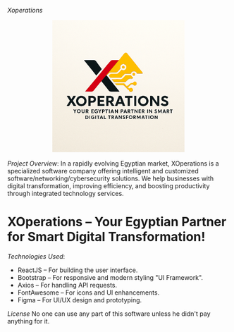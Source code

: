 *Xoperations*

<div align="center">
  <img src="./public/XOperations.png" alt="XOperations Logo" width="300" />
</div>

*Project Overview*:
In a rapidly evolving Egyptian market, XOperations is a specialized software company offering intelligent and customized software/networking/cybersecurity solutions. We help businesses with digital transformation, improving efficiency, and boosting productivity through integrated technology services.

# XOperations – Your Egyptian Partner for Smart Digital Transformation!

*Technologies Used*:
- ReactJS – For building the user interface.
- Bootstrap – For responsive and modern styling "UI Framework".
- Axios – For handling API requests.
- FontAwesome – For icons and UI enhancements.
- Figma – For UI/UX design and prototyping.

*License*
No one can use any part of this software unless he didn't pay anything for it.
